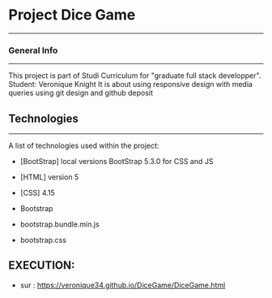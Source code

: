 # Project Dice Game
***************************************
### General Info
***
This project is part of Studi Curriculum for 
"graduate full stack developper".
Student: Veronique Knight 
It is about using responsive design with media queries 
using git design and github deposit 
## Technologies
***
A list of technologies used within the project:
* [BootStrap] local versions BootStrap 5.3.0 for CSS and JS
* [HTML] version 5
* [CSS] 4.15 

* Bootstrap
* bootstrap.bundle.min.js
* bootstrap.css
## EXECUTION:
* sur : https://veronique34.github.io/DiceGame/DiceGame.html

